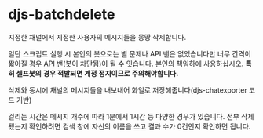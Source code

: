 # djs-batchdelete
지정한 채널에서 지정한 사용자의 메시지들을 몽땅 삭제합니다.

일단 스크립트 실행 시 본인의 봇으로는 별 문제나 API 밴은 없었습니다만 너무 간격이 짧아질 경우 API 밴(봇이 차단됨)이 될 수 잇습니다. 본인의 책임하에 사용하십시오. **특히 셀프봇의 경우 적발되면 계정 정지이므로 주의해야합니다.**

삭제와 동시에 채널의 메시지들을 내보내어 화일로 저장해줍니다(djs-chatexporter 코드 기반)

걸리는 시간은 메시지 개수에 따라 1분에서 1시간 등 다양한 경우가 있습니다. 전부 삭제됐는지 확인하려면 검색 창에 자신의 이름을 쓰고 결과 수가 0건인지 확인하면 됩니다.
